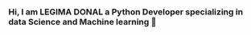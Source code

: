 ### Hi, I am LEGIMA DONAL a Python Developer specializing in data Science and Machine learning 👋

<!--
**Donxcel/donxcel** is a ✨ _special_ ✨ repository because its `README.md` (this file) appears on your GitHub profile.

Here are some ideas to get you started:

- 🔭 I’m currently working on  web scraping
- 🌱 I’m currently learning   Machine learing(deep learning)
- 👯 I’m looking to collaborate on 
- 🤔 I’m looking for help with  merntorship
- 💬 Ask me about 
- 📫 How to reach me: +237-654-930-195
- 😄 Pronouns: quite good if I may
- ⚡ Fun fact: can talk for hours nonstop most of the time
-->
